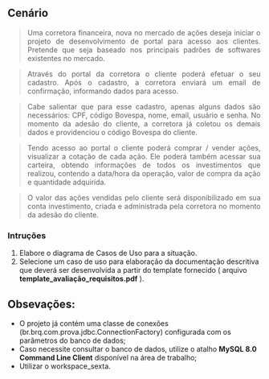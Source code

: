 ## Cenário

> <p align="justify">Uma corretora financeira, nova no mercado de ações deseja iniciar o projeto de desenvolvimento de portal para acesso aos clientes. Pretende que seja baseado nos principais padrões de softwares existentes no mercado.</p>

> <p align="justify">Através do portal da corretora o cliente poderá efetuar o seu cadastro. Após o cadastro, a corretora enviará um email de confirmação, informando dados para acesso.</p>

> <p align="justify">Cabe salientar que para esse cadastro, apenas alguns dados são necessários: CPF, código Bovespa, nome, email, usuário e senha. No momento da adesão do cliente, a corretora já coletou os demais dados e providenciou o código Bovespa do cliente.</p>

> <p align="justify">Tendo acesso ao portal o cliente poderá comprar / vender ações, visualizar a cotação de cada ação. Ele poderá também acessar sua carteira, obtendo informações de todos os investimentos que realizou, contendo a data/hora da operação, valor de compra da ação e quantidade adquirida.</p>

> <p align="justify">O valor das ações vendidas pelo cliente será disponibilizado em sua conta investimento, criada e administrada pela corretora no momento da adesão do cliente.</p>

### Intruções

1. Elabore o diagrama de Casos de Uso para a situação.
2. Selecione um caso de uso para elaboração da documentação descritiva que deverá ser desenvolvida a partir do template fornecido ( arquivo **template_avaliação_requisitos.pdf** ).


## Obsevações:

- O projeto já contém uma classe de conexões (br.brq.com.prova.jdbc.ConnectionFactory) configurada com os parâmetros do banco de dados;
- Caso necessite consultar o banco de dados, utilize o atalho **MySQL 8.0 Command Line Client** disponível na área de trabalho;
- Utilizar o workspace_sexta.

